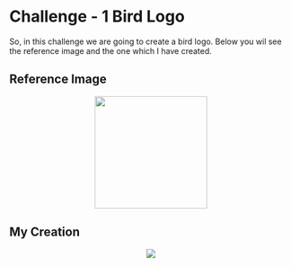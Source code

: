  # Challenge - 1 Bird Logo
So, in this challenge we are going to create a bird logo. Below you wil see the reference image and the one which I have created.
## Reference Image
<p text align="center"><img src="https://user-images.githubusercontent.com/54719422/94394569-4b3fa700-017b-11eb-8a39-aaea59d01707.png"height="200" width=""></p>

## My Creation 
<p text align="center"><img src="https://user-images.githubusercontent.com/54719422/94727034-bc4dad00-037b-11eb-8d93-9fd4ecc63600.png"></p>